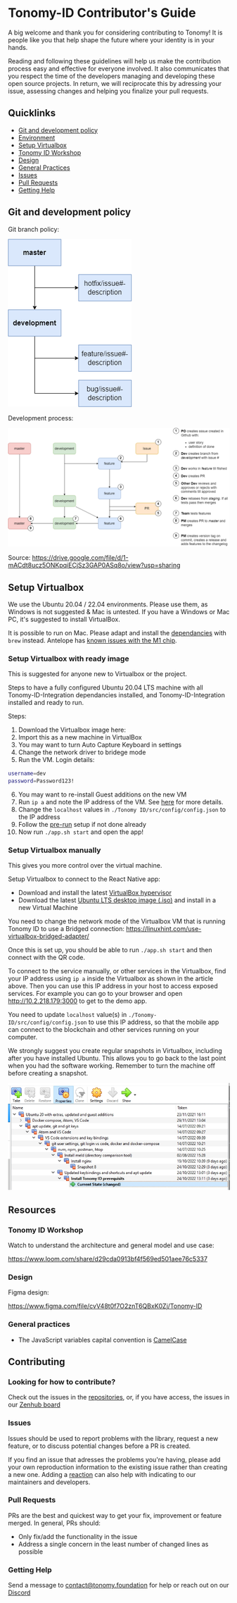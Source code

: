 # Tonomy-ID Contributor's Guide

A big welcome and thank you for considering contributing to Tonomy! It is people like you that help shape the future where your identity is in your hands.

Reading and following these guidelines will help us make the contribution process easy and effective for everyone involved. It also communicates that you respect the time of the developers managing and developing these open source projects. In return, we will reciprocate this by adressing your issue, assessing changes and helping you finalize your pull requests.

## Quicklinks

* [Git and development policy](#git-and-development-policy)
* [Environment](#environment)
* [Setup Virtualbox](#setup-virtualbox)
* [Tonomy ID Workshop](#tonomy-id-workshop)
* [Design](#design)
* [General Practices](#general-practices)
* [Issues](#issues)
* [Pull Requests](#pull-requests)
* [Getting Help](#getting-help)

## Git and development policy

Git branch policy:

<img src="./assets/Development process-Branch.drawio.png" />

Development process:

<img src="./assets/Development process-Simple dev process.drawio.png" />

Source: <https://drive.google.com/file/d/1-mACdt8ucz5ONKpqiECjSz3GAP0ASq8o/view?usp=sharing>

## Setup Virtualbox

We use the Ubuntu 20.04 / 22.04 environments. Please use them, as Windows is not suggested & Mac is untested.
If you have a Windows or Mac PC, it's suggested to install VirtualBox.

It is possible to run on Mac. Please adapt and install the [dependancies](./README.md#dependancies) with `brew` instead. Antelope has [known issues with the M1 chip](https://github.com/EOSIO/eos/issues/9759).

### Setup Virtualbox with ready image

This is suggested for anyone new to Virtualbox or the project.

Steps to have a fully configured Ubuntu 20.04 LTS machine with all Tonomy-ID-Integration dependancies installed, and Tonomy-ID-Integration installed and ready to run.

Steps:

1. Download the Virtualbox image here:
2. Import this as a new machine in VirtualBox
3. You may want to turn Auto Capture Keyboard in settings
4. Change the network driver to bridege mode
5. Run the VM. Login details:

```bash
username=dev
password=Password123!
```

6. You may want to re-install Guest additions on the new VM
7. Run `ip a` and note the IP address of the VM. See [here](https://linuxhint.com/use-virtualbox-bridged-adapter) for more details.
8. Change the `localhost` values in `./Tonomy ID/src/config/config.json` to the IP address
9. Follow the [pre-run](./README.md#pre-run-one-time) setup if not done already
9. Now run `./app.sh start` and open the app!

### Setup Virtualbox manually

This gives you more control over the virtual machine.

Setup Virtualbox to connect to the React Native app:

* Download and install the latest [VirtualBox hypervisor](https://www.virtualbox.org/)
* Download the latest [Ubuntu LTS desktop image (.iso)](https://releases.ubuntu.com/) and install in a new Virtual Machine

You need to change the network mode of the Virtualbox VM that is running Tonomy ID to use a Bridged connection:
<https://linuxhint.com/use-virtualbox-bridged-adapter/>

Once this is set up, you should be able to run `./app.sh start` and then connect with the QR code.

To connect to the service manually, or other services in the Virtualbox, find your IP address using `ip a` inside the Virtualbox as shown in the article above. Then you can use this IP address in your host to access exposed services. For example you can go to your browser and open <http://10.2.218.179:3000> to get to the demo app.

You need to update `localhost` value(s) in `./Tonomy-ID/src/config/config.json` to use this IP address, so that the mobile app can connect to the blockchain and other services running on your computer.

We strongly suggest you create regular snapshots in Virtualbox, including after you have installed Ubuntu. This allows you to go back to the last point when you had the software working. Remember to turn the machine off before creating a snapshot.

<img src="./assets/snapshots.jpg" />

## Resources

### Tonomy ID Workshop

Watch to understand the architecture and general model and use case:

<https://www.loom.com/share/d29cda0913bf4f569ed501aee76c5337>

### Design

Figma design:

<https://www.figma.com/file/cvV48t0f7O2znT6QBxK0Zj/Tonomy-ID>

### General practices

* The JavaScript variables capital convention is [CamelCase](https://textcaseconvert.com/blog/what-is-camel-case/)

## Contributing

### Looking for how to contribute?

Check out the issues in the [repositories](./README.md#repositories), or, if you have access, the issues in our [Zenhub board](https://app.zenhub.com/workspaces/tonomy-id-62a06b705d27820023023630/board)

### Issues

Issues should be used to report problems with the library, request a new feature, or to discuss potential changes before a PR is created.

If you find an issue that adresses the problems you're having, please add your own reproduction information to the existing issue rather than creating a new one. Adding a [reaction](link) can also help with indicating to our maintainers and developers.

### Pull Requests

PRs are the best and quickest way to get your fix, improvement or feature merged. In general, PRs should:

* Only fix/add the functionality in the issue
* Address a single concern in the least number of changed lines as possible

### Getting Help

Send a message to contact@tonomy.foundation for help or reach out on our [Discord](https://discord.gg/rrJwz6Uf5P)
